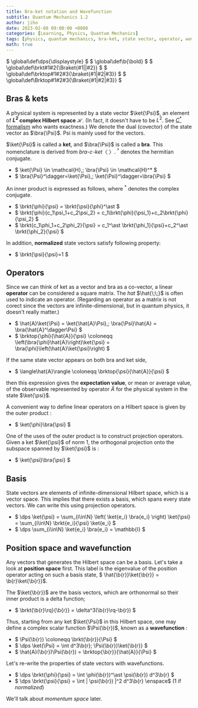 ```yaml
---
title: Bra-ket notation and Wavefunction
subtitle: Quantum Mechanics 1.2
author: jiho
date: 2023-02-08 09:00:00 +0800
categories: [Learning, Physics, Quantum Mechanics]
tags: [physics, quantum mechanics, bra-ket, state vector, operator, wavefunction]
math: true
---
```

$ \global\def\dps{\displaystyle} $
$ \global\def\b{\bold} $
$ \global\def\brkt#1#2{\Braket{#1\|\|#2}} $
$ \global\def\brktop#1#2#3{\braket{#1\|#2\|#3}} $
$ \global\def\Brktop#1#2#3{\Braket{#1\|#2\|#3}} $

## Bras & kets

A physical system is represented by a state vector $\ket{\Psi}$,
an element of **$L^2$ complex Hilbert space $\mathcal{H}$**.
(In fact, it doesn't have to be $L^2$.
See [$C^*$ formalism](https://math.uchicago.edu/~may/VIGRE/VIGRE2009/REUPapers/Gleason.pdf) who wants exactness.)
We denote the dual (covector) of the state vector as $\bra{\Psi}$. Psi is mainly used for the vectors.

$\ket{\Psi}$ is called a **ket**, and $\bra{\Psi}$ is called a **bra**.
This nomenclature is derived from _bra-c-ket_〈 〉.
$^\dagger$ denotes the hermitian conjugate.

* $ \ket{\Psi} \in \mathcal{H},\; \bra{\Psi} \in \mathcal{H}^* $
* $ \bra{\Psi}^\dagger=\ket{\Psi},\; \ket{\Psi}^\dagger=\bra{\Psi} $

An inner product is expressed as follows, where $^\ast$ denotes the complex conjugate.
* $ \brkt{\phi}{\psi} = \brkt{\psi}{\phi}^\ast  $
* $ \brkt{\phi}{c_1\psi_1+c_2\psi_2} = c_1\brkt{\phi}{\psi_1}+c_2\brkt{\phi}{\psi_2} $
* $ \brkt{c_1\phi_1+c_2\phi_2}{\psi} = c_1^\ast \brkt{\phi_1}{\psi}+c_2^\ast \brkt{\phi_2}{\psi} $

In addition, **normalized** state vectors satisfy following property:
* $ \brkt{\psi}{\psi}=1 $

## Operators

Since we can think of ket as a vector and bra as a co-vector, a linear **operator** can be considered a square matrix.
The _hat_ $\hat{\;\;}$ is often used to indicate an operator.
(Regarding an operator as a matrix is not corect since the vectors are infinite-dimensional,
but in quantum physics, it doesn't really matter.)

* $ \hat{A}\ket{\Psi} = \ket{\hat{A}\Psi},\; \bra{\Psi}\hat{A} = \bra{\hat{A}^\dagger\Psi} $
* $ \brktop{\phi}{\hat{A}}{\psi} \coloneqq \left(\bra{\phi}\hat{A}\right)\ket{\psi} 
= \bra{\phi}\left(\hat{A}\ket{\psi}\right) $

If the same state vector appears on both bra and ket side,
* $ \langle\hat{A}\rangle \coloneqq \brktop{\psi}{\hat{A}}{\psi} $

then this expression gives the **expectation value**, or mean or average value,
of the observable represented by operator $\hat{A}$ for the physical system in the state $\ket{\psi}$.

A convenient way to define linear operators on a Hilbert space is given by the outer product :
* $ \ket{\phi}\bra{\psi} $

One of the uses of the outer product is to construct projection operators. Given a ket $\ket{\psi}$ of norm $1$,
the orthogonal projection onto the subspace spanned by $\ket{\psi}$ is :
* $ \ket{\psi}\bra{\psi} $

## Basis

State vectors are elements of infinite-dimensional Hilbert space, which is a vector space.
This implies that there exists a basis, which spans every state vectors.
We can write this using projection operators.
* $ \dps \ket{\psi} = \sum_{i\in\N} \left( \ket{e_i} \bra{e_i} \right) \ket{\psi}
= \sum_{i\in\N} \brkt{e_i}{\psi} \ket{e_i} $
* $ \dps \sum_{i\in\N} \ket{e_i} \bra{e_i} = \mathbb{I} $

## Position space and wavefunction

Any vectors that generates the Hilbert space can be a basis.
Let's take a look at **position space** first.
This label is the eigenvalue of the position operator acting on such a basis state,
$ \hat{\b{r}}\ket{\b{r}} = \b{r}\ket{\b{r}}$.

The $\ket{\b{r}}$ are the basis vectors, which are orthonormal so their inner product is a delta function;
* $ \brkt{\b{r}\rq}{\b{r}} = \delta^3(\b{r}\rq-\b{r}) $

Thus, starting from any ket $\ket{\Psi}$ in this Hilbert space,
one may define a complex scalar function $\Psi(\b{r})$, known as a **wavefunction** :
* $ \Psi(\b{r}) \coloneqq \brkt{\b{r}}{\Psi} $
* $ \dps \ket{\Psi} = \int d^3\b{r}\; \Psi(\b{r})\ket{\b{r}} $
* $ \hat{A}(\b{r})\Psi(\b{r}) = \brktop{\b{r}}{\hat{A}}{\Psi} $

Let's re-write the properties of state vectors with wavefunctions.
* $ \dps \brkt{\phi}{\psi} = \int \phi(\b{r})^\ast \psi(\b{r}) d^3\b{r} $
* $ \dps \brkt{\psi}{\psi} = \int \| \psi(\b{r}) \|^2 d^3\b{r} \enspace$ ($1$ if _normalized_)

We'll talk about _momentum space_ later.
